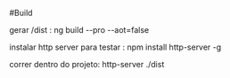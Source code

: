 #Build

gerar /dist : ng build --pro --aot=false

instalar http server para testar : npm install http-server -g

correr dentro do projeto: http-server ./dist